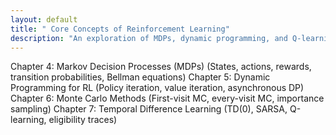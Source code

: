 ```yaml
---
layout: default
title: " Core Concepts of Reinforcement Learning"
description: "An exploration of MDPs, dynamic programming, and Q-learning, igniting the spark for agents that learn by interacting with their world."
---
```


<link rel="stylesheet" href="{{ '/assets/css/section-academic.css' | relative_url }}">

Chapter 4: Markov Decision Processes (MDPs)
(States, actions, rewards, transition probabilities, Bellman equations)
Chapter 5: Dynamic Programming for RL
(Policy iteration, value iteration, asynchronous DP)
Chapter 6: Monte Carlo Methods
(First-visit MC, every-visit MC, importance sampling)
Chapter 7: Temporal Difference Learning
(TD(0), SARSA, Q-learning, eligibility traces)

<script>
  // Navigation variables
  var prevSection = "/content/handbooks/generative-ai/index.md";
  var nextSection = "/content/handbooks/generative-ai/section2.md";
</script>

<script src="{{ '/assets/js/section-academic.js' | relative_url }}"></script>
